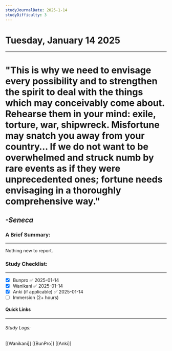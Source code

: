 ```yaml
---
studyJournalDate: 2025-1-14
studyDifficulty: 3
---
```


# Tuesday, January 14 2025
---
# "This is why we need to envisage every possibility and to strengthen the spirit to deal with the things which may conceivably come about. Rehearse them in your mind: exile, torture, war, shipwreck. Misfortune may snatch you away from your country… If we do not want to be overwhelmed and struck numb by rare events as if they were unprecedented ones; fortune needs envisaging in a thoroughly comprehensive way."

## *-Seneca*


### A Brief Summary:
---
Nothing new to report.
### Study Checklist:
---
- [x] Bunpro ✅ 2025-01-14
- [x] Wanikani ✅ 2025-01-14
- [x] Anki (if applicable) ✅ 2025-01-14
- [ ] Immersion (2+ hours)

#### Quick Links
---
###### Study Logs:
[[Wanikani]]
[[BunPro]]
[[Anki]]